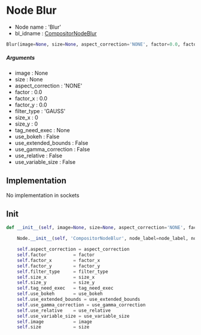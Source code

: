 # Node Blur

- Node name : 'Blur'
- bl_idname : [CompositorNodeBlur](https://docs.blender.org/api/current/bpy.types.CompositorNodeBlur.html)


``` python
Blur(image=None, size=None, aspect_correction='NONE', factor=0.0, factor_x=0.0, factor_y=0.0, filter_type='GAUSS', size_x=0, size_y=0, tag_need_exec=None, use_bokeh=False, use_extended_bounds=False, use_gamma_correction=False, use_relative=False, use_variable_size=False, node_label=None, node_color=None, **kwargs)
```
##### Arguments

- image : None
- size : None
- aspect_correction : 'NONE'
- factor : 0.0
- factor_x : 0.0
- factor_y : 0.0
- filter_type : 'GAUSS'
- size_x : 0
- size_y : 0
- tag_need_exec : None
- use_bokeh : False
- use_extended_bounds : False
- use_gamma_correction : False
- use_relative : False
- use_variable_size : False

## Implementation

No implementation in sockets

## Init

``` python
def __init__(self, image=None, size=None, aspect_correction='NONE', factor=0.0, factor_x=0.0, factor_y=0.0, filter_type='GAUSS', size_x=0, size_y=0, tag_need_exec=None, use_bokeh=False, use_extended_bounds=False, use_gamma_correction=False, use_relative=False, use_variable_size=False, node_label=None, node_color=None, **kwargs):

    Node.__init__(self, 'CompositorNodeBlur', node_label=node_label, node_color=node_color, **kwargs)

    self.aspect_correction = aspect_correction
    self.factor          = factor
    self.factor_x        = factor_x
    self.factor_y        = factor_y
    self.filter_type     = filter_type
    self.size_x          = size_x
    self.size_y          = size_y
    self.tag_need_exec   = tag_need_exec
    self.use_bokeh       = use_bokeh
    self.use_extended_bounds = use_extended_bounds
    self.use_gamma_correction = use_gamma_correction
    self.use_relative    = use_relative
    self.use_variable_size = use_variable_size
    self.image           = image
    self.size            = size
```
